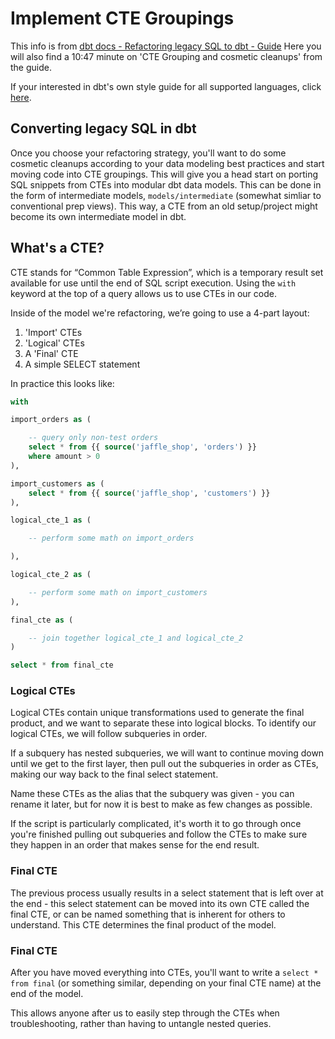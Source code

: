 # Implement CTE Groupings

This info is from [dbt docs - Refactoring legacy SQL to dbt - Guide](https://docs.getdbt.com/guides/refactoring-legacy-sql?step=5)
Here you will also find a 10:47 minute on 'CTE Grouping and cosmetic cleanups' from the guide.

If your interested in dbt's own style guide for all supported languages, click [here](https://docs.getdbt.com/best-practices/how-we-style/0-how-we-style-our-dbt-projects#why-does-style-matter).

## Converting legacy SQL in dbt

Once you choose your refactoring strategy, you'll want to do some cosmetic cleanups according to your data modeling best practices and start moving code into CTE groupings. This will give you a head start on porting SQL snippets from CTEs into modular dbt data models. This can be done in the form of intermediate models, `models/intermediate` (somewhat simliar to conventional prep views). This way, a CTE from an old setup/project might become its own intermediate model in dbt.

## What's a CTE?

CTE stands for “Common Table Expression”, which is a temporary result set available for use until the end of SQL script execution. Using the `with` keyword at the top of a query allows us to use CTEs in our code.

Inside of the model we're refactoring, we’re going to use a 4-part layout:

1. 'Import' CTEs
2. 'Logical' CTEs
3. A 'Final' CTE
4. A simple SELECT statement

In practice this looks like:
```sql
with

import_orders as (

    -- query only non-test orders
    select * from {{ source('jaffle_shop', 'orders') }}
    where amount > 0
),

import_customers as (
    select * from {{ source('jaffle_shop', 'customers') }}
),

logical_cte_1 as (

    -- perform some math on import_orders

),

logical_cte_2 as (

    -- perform some math on import_customers
),

final_cte as (

    -- join together logical_cte_1 and logical_cte_2
)

select * from final_cte
```

### Logical CTEs

Logical CTEs contain unique transformations used to generate the final product, and we want to separate these into logical blocks. To identify our logical CTEs, we will follow subqueries in order.

If a subquery has nested subqueries, we will want to continue moving down until we get to the first layer, then pull out the subqueries in order as CTEs, making our way back to the final select statement.

Name these CTEs as the alias that the subquery was given - you can rename it later, but for now it is best to make as few changes as possible.

If the script is particularly complicated, it's worth it to go through once you're finished pulling out subqueries and follow the CTEs to make sure they happen in an order that makes sense for the end result.

### Final CTE

The previous process usually results in a select statement that is left over at the end - this select statement can be moved into its own CTE called the final CTE, or can be named something that is inherent for others to understand. This CTE determines the final product of the model.

### Final CTE

After you have moved everything into CTEs, you'll want to write a `select * from final` (or something similar, depending on your final CTE name) at the end of the model.

This allows anyone after us to easily step through the CTEs when troubleshooting, rather than having to untangle nested queries.
